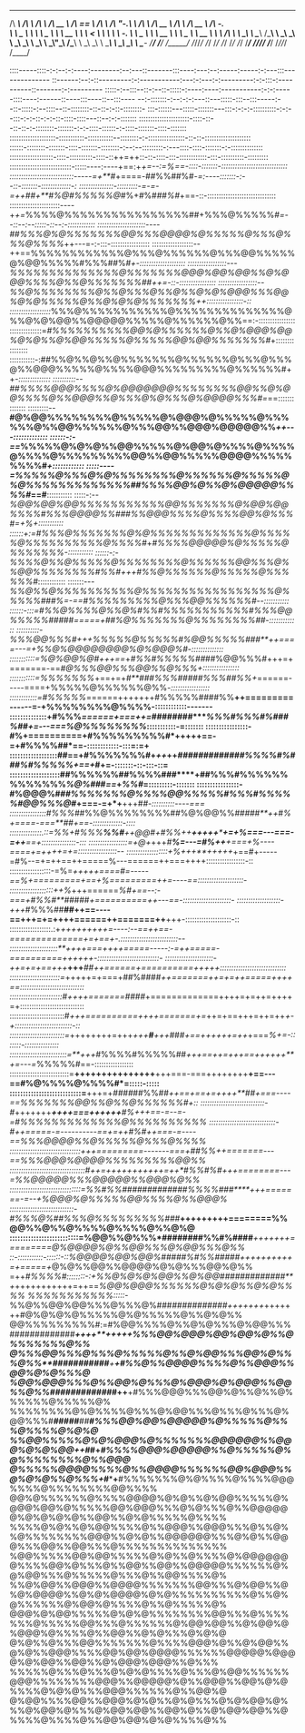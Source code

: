  ______     ______     ______     ______     ______     __     __   __     ______     ______     __         ______     _____    
/\  ___\   /\  ___\   /\  ___\   /\  __ \   /\  == \   /\ \   /\ "-.\ \   /\  ___\   /\  __ \   /\ \       /\  __ \   /\  __-.  
\ \ \____  \ \  __\   \ \___  \  \ \  __ \  \ \  __<   \ \ \  \ \ \-.  \  \ \___  \  \ \  __ \  \ \ \____  \ \  __ \  \ \ \/\ \ 
 \ \_____\  \ \_____\  \/\_____\  \ \_\ \_\  \ \_\ \_\  \ \_\  \ \_\\"\_\  \/\_____\  \ \_\ \_\  \ \_____\  \ \_\ \_\  \ \____- 
  \/_____/   \/_____/   \/_____/   \/_/\/_/   \/_/ /_/   \/_/   \/_/ \/_/   \/_____/   \/_/\/_/   \/_____/   \/_/\/_/   \/____/ 

  ::::-----::::-:-:--:-:----:--------:--:---::-------:::----:---:--:-----:-----:-:---:::--------------
::------:--:-::---------:-:-----------:---:-:---:-:---------:-:-:::-:----------::-------:-:---------
:::::-:--:::--::-:--::-:::::-:----:----:-----------:-:-:-----::::----:------::----:::----::--:::----
--:-:::::::-:--:-:-:---::---:::::-:::--:::-----:--::-:::::-:--::::--::-::::::::-::-::-:-::-::::::::-
:::-::::::---:::::-:::::::---:::-:-:-:-::::::::::-:-:--:::-:-:-::-:-:-::-::::-::::---::--:-:-:::::::
::::::::::::::::::::::-::::-::--::-::-:-::::::::-:::::::-:-:-::::-::::::-:-::::-:::::::-::::-:::::::
::::::::::::::::::::-:::::::::::-:::::::::::--::::::::-:-::::::::::::::::-::-::-::::::::::::::::::::
::::::-::::::::-:::::::-::::-:::::::-::::::::-:--:--:::::::::-:---::::-::::-:::::::-:-::::::::::::::
:::::::::::::::::::-::::-::::::::::-::::-::++=++::-::-::::-:::-::::::::::::-:::-::::::::::-:::::::::
:::::::::::::::::::::::::::-:::::----:----+==:+*+=--:=%==-::::-:::::::-:::::::::::::::::::::::::::::
::::::::::::::::::::::::::::-----=+**#*+====-#*#*%%##%#*-=:----:::::::-:--::-:::::::-:::::::::::::-:
:::::::::::::::-:::::::::-=-=-=++##+**#%@#%%%%%@*#%+*#*%#*##%#*+==-::-::::::::::::::::::::::::::::::
::::::::::::::::::::::----+*+=*%%%%@%%%%%%%%%%%%%%%%##+%%%@%%%%%*#=--::--:--:::::-::--:-::::::::::::
:::::::::::::::::::::----##%%%@%@%%%%%%%@@%%%@@@@%@%%%%%@%%%@%%%@%%%%*++---=-:-:::-:::::::::::::::::
::::::::::::::::::--++==%%%%%%%%%%%%@%%%@%%%%%%@%%%@@%%%%%@%@@%%%%%#%%%#*#*%*#+-::::::::::::::::::::
:::::::::::::::::--*-*%%%%%%%%%%%%%%@%%%%%%%@@@%@@%@@%%@%@@@%%%%@%%@%%%%%%%##++=-::-::::::::::::::::
:::::::::::::::::--%%@%%%%%%%%@%%@%%%@%%@%%@%@%@@@%%%@@%@%@%%%%%@%%@%@%@%%%%%%%++::::::::::::::::-::
::::::::::::::::::*%%%@%%%%%%%%%%%@%%%%%%%%%%%%%%@%%@%@%@@%%@@@@@%%%%%@%%%%%%@%%==:-::::::::::::::::
::::::::::::::=*#%%%%%%%%%%@@%@%%%%%%@%%@%@@@%@@%@%@%%@%@@%%%%%@%%%%%@@%@@%%%%%%%#*+::::::::::::::::
:::::::::::-:##%%@%%@%%@%%%%%%%@%%%%%%@%%%@%%%@%%@@@%%%%%@%%%%@@@%%%%%%%%%@%%%%%%#++*-::::::::::::::
::::::::::--##%%%%@@@%%%%@%@@@@@@@%%%%%%%%@@%%@%@@%%%%@%%@@@%%@%%%@%@%%%@%@@@@%%%#=*==::::::::::::::
:::::::::--**#@%@@%%%%%%%%@%%%%%@%@@@%@%%%%%@%%%%%%@%%@@%%%%%%@%%%@@%%@@@%@@@@@%%*++---:::::::::::::
::::::-:-==*%%%%%@%@%@%%@@%%%%%@%@@%@%%%%@%%%%@%%%%@%%%%%%%%%@@%%@@%%%%%@@@@%%%%%%%%%#*+::::::::::::
:::::----=%%%%%@%%%@%@%%%%%%%%@%%%%%%@%%%%%@%@%%%%%%%%%%%%%##%%%%@@%@%%@%@@@@@%%%%#*==#**:::::::::::
:::::-:--*%@@%@@%@@%%%%%%%%%%%@@%%%%%%%@%@@%@@%%%%#%%%@@@@%%###%%@@@%%%%@%%%%@@%@%%%#=+%+:::::::::::
::::::+:=#%%%@%%%%%%%@%@%%%%%%%%%%%%%@%%%%%@%%%%%%%%%%@%%%%*#+*#%%%%@@@@@%@%%%%%@%%%%%%%-:::::::::::
::::::-:-%%%%@%%@%%%%%@%%%%%%%%@%%%%%%@@%%%@%%@@%%%%%%%%#%%#+++#%%@%%%%%%@%%%%%@%%%%%%#*::::::::::::
:::::::---*%%@%%@%%%%%%%%%%@%%%%%%%%%%%%%%%%%@%%%%%#****##%=-==*#%%%%%%%%%@%%%@@%%%%%%#--:::::::::::
::::::-:::=#%%@%%%%@%%@%#*%%#%%%%%%%%%%%#%%%@@%%%%%###*##*=====+##%@%%%%%%%@%%%%%%%%##-:::::::::::::
::::::::::-%%%@@%%%#****+++%%%%%@%%%%%#*%@@%%%%%###**++====---=+*%%@%@@@@@@@@%@%@@@%#-::::::::::::::
:::::::::::=%@%@@%@#+++==*+*#%%#%%%%%##*##%@@%%%#+++=+=======-==*#@%%%@@%%%@@%%@%%%+::::::::::::::::
:::::::::::=%%%%%%%*+==+=+*#**###%%%#####%%%##%%+*======-----====+%%%%%@%%%%%%@%%*-:::::::::::::::::
::::::::::::=#%%%%%*======+++++++#%%%%%####%%**++=========------=-+%%%%%%%%@%%%%-::::::::::::-------
::::::::::::::+#%%%*======+===++=*########****%%%#%%%#%###%##+=---===%@%%%%%%%%*:::::::::::-=:::::::
::::::::::::::::-#%+==========+**************#%%%%%%%%%#*++++**+==-=+#%%%%##*==-::::::::::::-:::=:=+
::::::::::::::::::##==+**#%%%%%%%#**+*++*++*#############%%%%#%###%#%%%%%+==+*#+=-:::::::-::-:::-::=
:::::::::::::::::::##%%%%%%##%%%%###****+**##%%%#%%%%%%%%%%%%%*%@%##***#*==*+*%%#*=:::::::::-:::::::
::::::::::::::::-#%@@@%#*##%%%%%%%@%%%%@@%%%%%#%%%#%%%%%#@@%%%@#*+===-=+*+**+++#*#-::::::::::----===
::::::::::::::::#%%%*##%%@%%%%%%%%##%@%@@%%*#####**++*#*******%+====-===**##*+==*-:::::::::::::-::::
::::::::::::::.::=%%+*#%%%**%%#**++*@@#+#%%*+*+**+++++*****+=+%===---===-=++**==+:::::::::::::::-:::
:::::::::::::::::=+@+*+++*#*********%=---=#%*++**********+===+%----====+=++*++=+=:::::::::::::::::--
::::::::::::::::::+%++*+**+++++*+==#+-----=#%--=+=++==++=====%---======++===++++:::::::::::::::::-::
::::::::::::::::::-=%=***+++++====*#=-----==*%+=========+==+%=========++=----==::::::::::::::::::::-
:::::::::::::::::::++%*+++======*%#+==--:-===+#%%#**#*####*+==========++---==-:::::::::::::::::::::-
:::::::::::::::::::-+++*#%%%##**##++==----==+++=+=++++======++=======++**+++-::::::::::::::::::::-::
::::::::::::::::::.:+*++****+*++++++=----:--==++==-==============+=+==+-.:::::::::::::::::::::::::--
:::::::::::::::::::::**++++===++++=====-----:-=++=====-==========++++++-:::::::::::::::::::::::::::-
:::::::::::::::::::::-*++=+=+==+++***+++****##*++======+==========+++++:::::::::::::::::::::::::::::
::::::::::::::::::::::=*+++++=+===+##%####***++=======++=+=++=====++++==::::::::::::::::::::::::::::
:::::::::::::::::::::::#*++++=======*####*+=============++++=+=++=++++=+::::::::::::::::::::::::::::
::::::::::::::::::::::::#*+++==========++++=======+=*++=+==+++=++=++*+-+:::::::::::::::::::::::::-::
::::::::::::::::::::::::=*++++++++=+++*+++**#**+++*###*+==++++++=++*+===*%+=-:::::::-:::::::::::::::
:::::::::::::::::::::::::=**+++*#%%%%#%%%%%##*+++==++=+++==++++++**+=---=*%%%%%#==-:::::::::::::::::
::::::::::::::::::::::::::=**+++++++++++++++**+++===-===++++++++**+==---==#%@%%%%@%%%%#*=:::::-:::::
:::::::::::::::::::::::::::=**+++=+*####*##%%##*++==+==+=++++**##+===----==%%%%%%%@@%%@%%@%%%%%%#+::
::::::::::::::::::::::::::::-#*+++++++******+*++*+===++++++**#%+++==-=--=-=#%%%%%%%%%%%%%@%%%%%%%%%%
:::::::::::::::::::::::::::::-#*++=====-=----------==+=++**#%#*++===-=----==%%%@@@@%%@%%%%%@%%%@%%%%
:::::::::::::::::::::::::::::::+*++=========-------===+*##%%*+*+=======---==%%%@@@%@@@@%%%%%%%%%@@%%
:::::::::::::::::::::::::::::::::#*++=+++++++++++=++*#%%#%#**+++========---=%%@@@@@%%%@@@@@%%@@@%@%%
:::::::::::::::::::::::::::::::=%%#%%#############%%%%###****+++=======-=--+%@@@%@%%%%%@@%%%%@%%@@@%
::::::::::::::::::::::::::::-#%%%@%##%%%@%%%%%%%%%###*****+++++++++========%%@@%%@%%@%%%%@%%%%@%%@%@
::::::::::::::::::::::::::=%@@%%@%%%*########%%#%####*****+++++++=========*@%@@@@%@%%@@%%%@%@@%%%@%%
::-:::::::::::-::::::-::%@@@@%@@%@@%#*####%#%%####*#***++++++++++=+=====+*@%@%%@@%%@@@@%@%@%%%@@%@%%
=++*#%%%%#::::::::-:+%%@%@%@%@@%%@%@@*#*############**+*+++++++++++=++==*%@@%@@@%%%%%%@%@%@%%@%@%%%%
%%%%%%%%%%%:::::-*%%@%%@@%@@%%%@%%%@%###*###########***++*+++++*+++++++#@%@%@%@%%%%%@%@%%%%%@%%@%@%%
@@%%%%%%%%%#:=#%@@%%%%@%%@%@%%%@%@@%%%#############*******++++**+++++*%%%@@%@@@%@@%@@%@%%@%%%%%%%@%%
@%%%@@%%%@%%%@%%%%%@%%@%@@%%%@@%@%%%@%%**##########*#******+*******+#%%@%%@@@@%%%%@%%@@@%%@@%@%@%%%@
%@@%@@@%%%@%%@@%@%%%@%@@@%@%@@@%%@@%%@%%##*##########*#******++**+#%%%@@@%%%@@%@%%@%%@%%%%%%@%%%%%@%
%%%%%%%%@%@%%%%@%%%@%@@%%%@%%%@%%%@%@@%%%#***#####**##**********#%%%@@%@@%@@@@@%@%%%%%@%%%@%%%%@%@%@
%%@@%%%%%@%@%@@@%@%%%%%%%@@@@@@%%@@@%@%@%@@*++*#*#****+******#%%%%@@@%@@@@@%%@%%%%%@%@%%%%%%%%@%%@@@
@%%%%%@@@@%%%%@%%@@@@%%%%%%@@%@@@%%@%@%@%%@%%%*+*#*****+**#%%%%%%%@%@%%%%@%%%%@@@%%%%@%%%%%%%%@@%%%%
@@%@%%%%%%@%%%%@@@@%@%@%%@%@@%%%%%@%@@@%@@%@%%%%%@@%@@@%%%@%@%%%@%%@@@@@@%@%@%@%@%%@@%%@%@%%%%%@%%%%
%%%%@%@%%@%@@%%%%@%%@@@%%@@@%%%@%%@%%@%%%%%%%%@@@%%@%@%%@@@@@@%%%@%@%%@@@%%%@@%%@@%%%@%%%%%%%%%%%%%%
%@@%%%%%@@%@@%%%%%@%@%%@%%%%@%@@@@@@@%%%%@@%@%%%@%%@@%%@@%%@@@@@%%%%%%@%@%@@%%%@%%%%%@%%%@%%@@%%%%@%
%%@%@@%%@@@%%@@@@%%%%%%%@@%%%@%@@%%@%@%@@@@%%@%@%@@@@%@%@%%%%%%%%%%@%%@%@%%%%%%@%@@%@%%%%@%%@%%%%%@%
@@@%@%@@%%%%%@%@%@%%%%%%%%@@%%%@%%%%%%%@%%%%%@@%%%@%%%%%%@%@@%@@%%@%@@%@%@@@%@%%%%@%%@@%%@%@%%%@%@%@
@%@%%@%%%@@%%%%%%%@%%%%@@@%@%%@%@@%%@%@%%@@@%%%%@@%@@%@@@@%%%%%%@@@@@%@@@@%@%@@%%@@%%@%@@@%@@@%%@%%%
%%%%%@%%%@%%%@%@%@%%%%@%%%@%@@%%%%%%@@@%%%%%%%%@@@%%@@@@@%@%%@@@%%@@%@%@%%%%@%@%@%%%@@@%%%%%%@%%@@%@
@%@@%%%%@@%%@@@%@%@%%@%@%%%@%@%@@%@%%%@%@@%@%%%@%@@%@@%%@@%@%%@%@@%@@%%@%%%%@%%%%@%%@@%@@%@%@%%%%@%%
